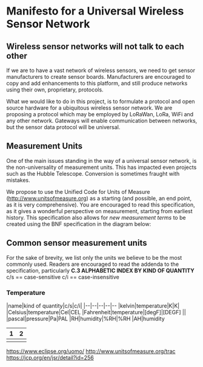 Manifesto for a Universal Wireless Sensor Network
=

## Wireless sensor networks will not talk to each other
If we are to have a vast network of wireless sensors, we need to get sensor manufacturers to create sensor boards. Manufacturers are encouraged to copy and add enhancements to this platform, and still produce networks using their own, proprietary, protocols.

What we would like to do in this project, is to formulate a protocol and open source hardware for a ubiquitous wireless sensor network. We are proposing a protocol which may be employed by LoRaWan, LoRa, WiFi and any other network. Gateways will enable communication between networks, but the sensor data protocol will be universal.

## Measurement Units
One of the main issues standing in the way of a universal sensor network, is the non-universality of measurement units. This has impacted even projects such as the Hubble Telescope. Conversion is sometimes fraught with mistakes.

We propose to use the Unified Code for Units of Measure (http://www.unitsofmeasure.org) as a starting (and possible, an end point, as it is very comprehensive). You are encouraged to read this specification, as it gives a wonderful perspective on measurement, starting from earliest history.
This specification also allows for *new measurement terms* to be created using the BNF specification in the diagram below:
[
](./images/bnf_syntax.jpg)

## Common sensor measurement units
For the sake of brevity, we list only the units we believe to be the most commonly used. Readers are encouraged to read the addenda to the specification, particularly **C.3  ALPHABETIC INDEX BY KIND OF QUANTITY**
c/s == case-sensitive
c/i == case-insensitive
### Temperature
|name|kind of quantity|c/s|c/i|
|--|--|--|--|--
|kelvin|temperature|K|K|
|Celsius|temperature|Cel|CEL
|Fahrenheit|temperature|[degF]|[DEGF]
||
|pascal|pressure|Pa|PAL
|RH|humidity|%RH|%RH
|AH|humidity


| 1 |2  |
|--|--|
|  |  |









https://www.eclipse.org/uomo/
http://www.unitsofmeasure.org/trac
https://jcp.org/en/jsr/detail?id=256


<!--stackedit_data:
eyJoaXN0b3J5IjpbLTE4OTU4NDg5NTJdfQ==
-->